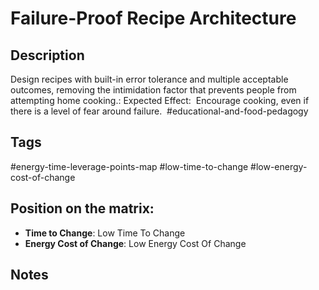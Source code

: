 # Failure-Proof Recipe Architecture

## Description
Design recipes with built-in error tolerance and multiple acceptable outcomes, removing the intimidation factor that prevents people from attempting home cooking.: Expected Effect:  Encourage cooking, even if there is a level of fear around failure.    #educational-and-food-pedagogy

## Tags
#energy-time-leverage-points-map #low-time-to-change #low-energy-cost-of-change

## Position on the matrix:
- **Time to Change**: Low Time To Change
- **Energy Cost of Change**: Low Energy Cost Of Change

## Notes
<!-- Add your notes here -->
